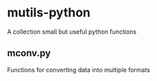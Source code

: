 # mutils-python
A collection small but useful python functions
## mconv.py
Functions for converting data into multiple formats
